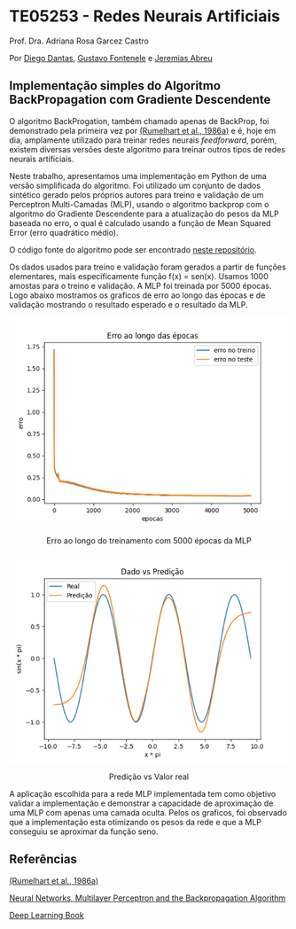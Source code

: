# TE05253 - Redes Neurais Artificiais
Prof. Dra. Adriana Rosa Garcez Castro

Por [Diego Dantas](https://github.com/diegodantasf), [Gustavo Fontenele](https://github.com/gustavofont) e [Jeremias Abreu](https://github.com/j-abreu)

## Implementação simples do Algoritmo BackPropagation com Gradiente Descendente

O algoritmo BackProgation, também chamado apenas de BackProp, foi demonstrado pela primeira vez por [(Rumelhart et al., 1986a)](https://www.nature.com/articles/323533a0) e é, hoje em dia, amplamente utilizado para treinar redes neurais _feedforward_, porém, existem diversas versões deste algoritmo para treinar outros tipos de redes neurais artificiais.

Neste trabalho, apresentamos uma implementação em Python de uma versão simplificada do algoritmo. Foi utilizado um conjunto de dados sintético gerado pelos próprios autores para treino e validação de um Perceptron Multi-Camadas (MLP), usando o algoritmo backprop com o algoritmo do Gradiente Descendente para a atualização do pesos da MLP baseada no erro, o qual é calculado usando a função de Mean Squared Error (erro quadrático médio).

O código fonte do algoritmo pode ser encontrado [neste repositório](https://github.com/diegodantasf/ufpa-rna-backprop).

Os dados usados para treino e validação foram gerados a partir de funções elementares, mais especificamente função f(x) = sen(x). Usamos 1000 amostas para o treino e validação. A MLP foi treinada por 5000 épocas. Logo abaixo mostramos os graficos de erro ao longo das épocas e de validação mostrando o resultado esperado e o resultado da MLP.

<p align="center">
  <img width="550" src="./plots/losses_test-loss-0.04079817681500775.png">
  <div align="center">Erro ao longo do treinamento com 5000 épocas da MLP</div>
</p>

<p align="center">
  <img width="550" src="./plots/predictions_test-loss-0.04079817681500775.png">
  <div align="center">Predição vs Valor real</div>
</p>


A aplicação escolhida para a rede MLP implementada tem como objetivo validar a implementação e demonstrar a capacidade de aproximação de uma MLP com apenas uma camada oculta. Pelos os graficos, foi observado que a implementação esta otimizando os pesos da rede e que a MLP conseguiu se aproximar da função seno. 

## Referências 

[(Rumelhart et al., 1986a)](https://www.nature.com/articles/323533a0)

[Neural Networks, Multilayer Perceptron and the Backpropagation Algorithm](https://medium.com/@tiago.tmleite/neural-networks-multilayer-perceptron-and-the-backpropagation-algorithm-a5cd5b904fde)

[Deep Learning Book](https://www.deeplearningbook.com.br/algoritmo-backpropagation-parte1-grafos-computacionais-e-chain-rule/)
